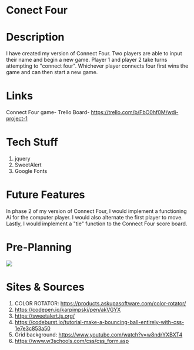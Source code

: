 
# Conect Four

# Description
I have created my version of Connect Four. Two players are able to input their name and begin a new game. Player 1 and player 2 take turns attempting to "connect four". Whichever player connects four first wins the game and can then start a new game. 

# Links
Connect Four game- 
Trello Board- https://trello.com/b/FbO0hf0M/wdi-project-1

# Tech Stuff
1. jquery 
2. SweetAlert
3. Google Fonts

# Future Features
In phase 2 of my version of Connect Four,  I would implement a functioning Ai for the computer player. I would also alternate the first player to move. Lastly, I would implement a "tie" function to the Connect Four score board. 

# Pre-Planning

<img src="/images."> 

# Sites & Sources 

1. COLOR ROTATOR: https://products.askupasoftware.com/color-rotator/
2. https://codepen.io/karpimpski/pen/akVGYX
3. https://sweetalert.js.org/
4. https://codeburst.io/tutorial-make-a-bouncing-ball-entirely-with-css-1e7e3c853a50
5. Grid background: https://www.youtube.com/watch?v=w8ndrYXBXT4
6. https://www.w3schools.com/css/css_form.asp
